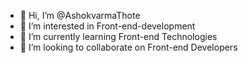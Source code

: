 - 👋 Hi, I’m @AshokvarmaThote
- 👀 I’m interested in Front-end-development
- 🌱 I’m currently learning Front-end Technologies
- 💞️ I’m looking to collaborate on Front-end Developers

<!---
AshokvarmaThote/AshokvarmaThote is a ✨ special ✨ repository because its `README.md` (this file) appears on your GitHub profile.
You can click the Preview link to take a look at your changes.
--->
